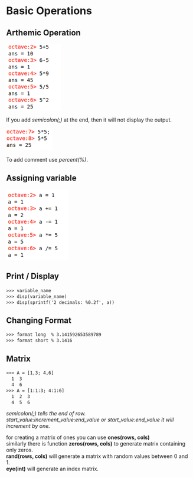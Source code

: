 # Basic Operations

## Arthemic Operation

![](../../assets/arth_operation.png)

If you add *semicolon(;)* at the end, then it will not display the output.

![](../../assets/supress_operation.png)

To add comment use *percent(%)*.

## Assigning variable

![](../../assets/assignment_operations.png)

## Print / Display

```
>>> variable_name
>>> disp(variable_name)
>>> disp(sprintf('2 decimals: %0.2f', a))
```

## Changing Format

```
>>> format long  % 3.141592653589789
>>> format short % 3.1416
```

## Matrix

```
>>> A = [1,3; 4,6]
  1  3
  4  6 
>>> A = [1:1:3; 4:1:6]
  1  2  3
  4  5  6
```
*semicolon(;) tells the end of row.*  
*start_value:increment_value:end_value or start_value:end_value it will increment by one.*  

for creating a matrix of ones you can use **ones(rows, cols)**  
similarly there is function **zeros(rows, cols)** to generate matrix containing only zeros.  
**rand(rows, cols)** will generate a matrix with random values between 0 and 1.  
**eye(int)** will generate an index matrix.  
